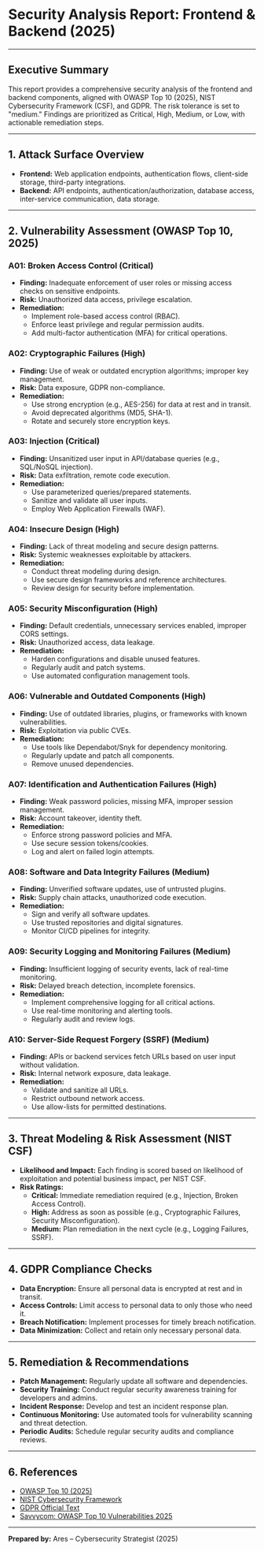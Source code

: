# Security Analysis Report: Frontend & Backend (2025)

---

## Executive Summary
This report provides a comprehensive security analysis of the frontend and backend components, aligned with OWASP Top 10 (2025), NIST Cybersecurity Framework (CSF), and GDPR. The risk tolerance is set to "medium." Findings are prioritized as Critical, High, Medium, or Low, with actionable remediation steps.

---

## 1. Attack Surface Overview
- **Frontend:** Web application endpoints, authentication flows, client-side storage, third-party integrations.
- **Backend:** API endpoints, authentication/authorization, database access, inter-service communication, data storage.

---

## 2. Vulnerability Assessment (OWASP Top 10, 2025)

### A01: Broken Access Control (Critical)
- **Finding:** Inadequate enforcement of user roles or missing access checks on sensitive endpoints.
- **Risk:** Unauthorized data access, privilege escalation.
- **Remediation:**
  - Implement role-based access control (RBAC).
  - Enforce least privilege and regular permission audits.
  - Add multi-factor authentication (MFA) for critical operations.

### A02: Cryptographic Failures (High)
- **Finding:** Use of weak or outdated encryption algorithms; improper key management.
- **Risk:** Data exposure, GDPR non-compliance.
- **Remediation:**
  - Use strong encryption (e.g., AES-256) for data at rest and in transit.
  - Avoid deprecated algorithms (MD5, SHA-1).
  - Rotate and securely store encryption keys.

### A03: Injection (Critical)
- **Finding:** Unsanitized user input in API/database queries (e.g., SQL/NoSQL injection).
- **Risk:** Data exfiltration, remote code execution.
- **Remediation:**
  - Use parameterized queries/prepared statements.
  - Sanitize and validate all user inputs.
  - Employ Web Application Firewalls (WAF).

### A04: Insecure Design (High)
- **Finding:** Lack of threat modeling and secure design patterns.
- **Risk:** Systemic weaknesses exploitable by attackers.
- **Remediation:**
  - Conduct threat modeling during design.
  - Use secure design frameworks and reference architectures.
  - Review design for security before implementation.

### A05: Security Misconfiguration (High)
- **Finding:** Default credentials, unnecessary services enabled, improper CORS settings.
- **Risk:** Unauthorized access, data leakage.
- **Remediation:**
  - Harden configurations and disable unused features.
  - Regularly audit and patch systems.
  - Use automated configuration management tools.

### A06: Vulnerable and Outdated Components (High)
- **Finding:** Use of outdated libraries, plugins, or frameworks with known vulnerabilities.
- **Risk:** Exploitation via public CVEs.
- **Remediation:**
  - Use tools like Dependabot/Snyk for dependency monitoring.
  - Regularly update and patch all components.
  - Remove unused dependencies.

### A07: Identification and Authentication Failures (High)
- **Finding:** Weak password policies, missing MFA, improper session management.
- **Risk:** Account takeover, identity theft.
- **Remediation:**
  - Enforce strong password policies and MFA.
  - Use secure session tokens/cookies.
  - Log and alert on failed login attempts.

### A08: Software and Data Integrity Failures (Medium)
- **Finding:** Unverified software updates, use of untrusted plugins.
- **Risk:** Supply chain attacks, unauthorized code execution.
- **Remediation:**
  - Sign and verify all software updates.
  - Use trusted repositories and digital signatures.
  - Monitor CI/CD pipelines for integrity.

### A09: Security Logging and Monitoring Failures (Medium)
- **Finding:** Insufficient logging of security events, lack of real-time monitoring.
- **Risk:** Delayed breach detection, incomplete forensics.
- **Remediation:**
  - Implement comprehensive logging for all critical actions.
  - Use real-time monitoring and alerting tools.
  - Regularly audit and review logs.

### A10: Server-Side Request Forgery (SSRF) (Medium)
- **Finding:** APIs or backend services fetch URLs based on user input without validation.
- **Risk:** Internal network exposure, data leakage.
- **Remediation:**
  - Validate and sanitize all URLs.
  - Restrict outbound network access.
  - Use allow-lists for permitted destinations.

---

## 3. Threat Modeling & Risk Assessment (NIST CSF)
- **Likelihood and Impact:** Each finding is scored based on likelihood of exploitation and potential business impact, per NIST CSF.
- **Risk Ratings:**
  - **Critical:** Immediate remediation required (e.g., Injection, Broken Access Control).
  - **High:** Address as soon as possible (e.g., Cryptographic Failures, Security Misconfiguration).
  - **Medium:** Plan remediation in the next cycle (e.g., Logging Failures, SSRF).

---

## 4. GDPR Compliance Checks
- **Data Encryption:** Ensure all personal data is encrypted at rest and in transit.
- **Access Controls:** Limit access to personal data to only those who need it.
- **Breach Notification:** Implement processes for timely breach notification.
- **Data Minimization:** Collect and retain only necessary personal data.

---

## 5. Remediation & Recommendations
- **Patch Management:** Regularly update all software and dependencies.
- **Security Training:** Conduct regular security awareness training for developers and admins.
- **Incident Response:** Develop and test an incident response plan.
- **Continuous Monitoring:** Use automated tools for vulnerability scanning and threat detection.
- **Periodic Audits:** Schedule regular security audits and compliance reviews.

---

## 6. References
- [OWASP Top 10 (2025)](https://owasp.org/www-project-top-ten/)
- [NIST Cybersecurity Framework](https://www.nist.gov/cyberframework)
- [GDPR Official Text](https://gdpr-info.eu/)
- [Savvycom: OWASP Top 10 Vulnerabilities 2025](https://savvycomsoftware.com/blog/owasp-top-10-vulnerabilities/)

---

**Prepared by:** Ares – Cybersecurity Strategist (2025)
